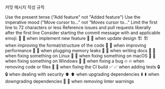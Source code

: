 커밋 메시지 작성 규칙

Use the present tense ("Add feature" not "Added feature")
Use the imperative mood ("Move cursor to..." not "Moves cursor to..."
Limit the first line to 72 characters or less
Reference issues and pull requests liberally after the first line
Consider starting the commit message with and applicable emoji:
🚀 :rocket: when implement new feature
🎨 :art: when update design
🏗️ :building_construction: when improving the format/structure of the code
🐎 :racehorse: when improving performance
🚱 :non-potable_water: when plugging memory leaks
📝 :memo: when writing docs
🐧 :penguin: when fixing something on Linux
🍎 :apple: when fixing something on macOS
🏁 :checkered_flag: when fixing something on Windows
🐛 :bug: when fixing a bug
🔥 :fire: when removing code or files
💚 :green_heart: when fixing the CI build
✅ :white_check_mark: when adding tests
🔒 :lock: when dealing with security
⬆️ :arrow_up: when upgrading dependencies
⬇️ :arrow_down: when downgrading dependencies
👕 :shirt: when removing linter warnings
